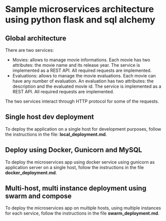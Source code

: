 # Sample microservices architecture using python flask and sql alchemy

## Global architecture

There are two services:
* Movies: allows to manage movie informations. Each movie has two attributes: the movie name and its release year. The service is implemented as a REST API. All required requests are implemented.
* Evaluations: allows to manage the movie evaluations. Each movie can have any number of evaluation. An evaluation has two attributes: the description and the evaluated movie id. The service is implemented as a REST API. All required requests are implemented.

The two services interact through HTTP protocol for some of the requests.

## Single host dev deployment

To deploy the application on a single host for development purposes, follow the instructions in the file: **local_deployment.md**.


## Deploy using Docker, Gunicorn and MySQL
To deploy the microservices app using docker service using  gunicorn as application server on a single host, follow the instructions
in the file **docker_deployment.md**.


## Multi-host, multi instance deployment using swarm and compose
To deploy the microservices app on multiple hosts, using multiple instances for each service, follow the instructions
in the file **swarm_deployment.md**.
